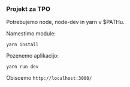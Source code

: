 ### Projekt za TPO

Potrebujemo node, node-dev in yarn v $PATHu.

Namestimo module:

```yarn install```

Pozenemo aplikacijo:

```yarn run dev```

Obiscemo ```http://localhost:3000/```



